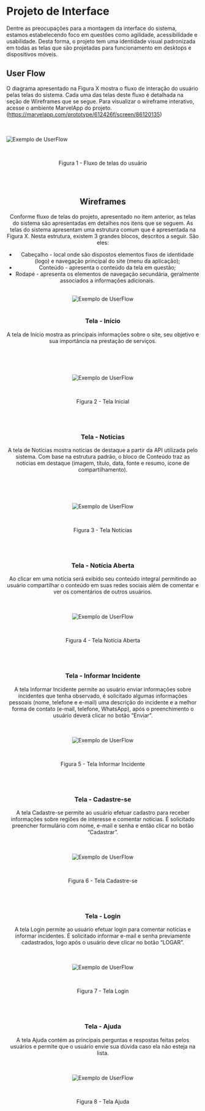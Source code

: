 
# Projeto de Interface

Dentre as preocupações para a montagem da interface do sistema, estamos estabelecendo foco em questões como agilidade, acessibilidade e usabilidade. Desta forma, o projeto tem uma identidade visual padronizada em todas as telas que são projetadas para funcionamento em desktops e dispositivos móveis.

## User Flow

O diagrama apresentado na Figura X mostra o fluxo de interação do usuário pelas telas do sistema. Cada uma das telas deste fluxo é detalhada na seção de Wireframes que se segue. Para visualizar o wireframe interativo, acesse o ambiente MarvelApp do projeto. (https://marvelapp.com/prototype/612426f/screen/86120135)
<br><br><br>

 ![Exemplo de UserFlow](img/userflow.png)

 <br><center>Figura 1 - Fluxo de telas do usuário<center>
<br><br><br>


## Wireframes

Conforme fluxo de telas do projeto, apresentado no item anterior, as telas do sistema são apresentadas em detalhes nos itens que se seguem. As telas do sistema apresentam uma estrutura comum que é apresentada na Figura X. Nesta estrutura, existem 3 grandes blocos, descritos a seguir. São eles:
 
-	Cabeçalho - local onde são dispostos elementos fixos de identidade (logo) e navegação principal do site (menu da aplicação);
-	Conteúdo - apresenta o conteúdo da tela em questão;
-	Rodapé - apresenta os elementos de navegação secundária, geralmente associados a informações adicionais.
 <br><br>

 ![Exemplo de UserFlow](img/wireframe.png)
 <br><br>

### Tela - Início

 A tela de Início mostra as principais informações sobre o site, seu objetivo e sua importância na prestação de serviços. 
 
<br><br><br>

 ![Exemplo de UserFlow](img/Telainicio.png)

 <br><center>Figura 2 - Tela Inicial<center>
<br><br><br>
 
 ### Tela - Notícias
 
 A tela de Notícias mostra notícias de destaque a partir da API utilizada pelo sistema. Com base na estrutura padrão, o bloco de Conteúdo traz as notícias em destaque (imagem, título, data, fonte e resumo, ícone de compartilhamento).
 
 <br><br><br>

 ![Exemplo de UserFlow](img/Telanoticias.png)

 <br><center>Figura 3 - Tela Notícias<center>
<br><br><br>
 
### Tela - Notícia Aberta
 
 Ao clicar em uma notícia será exibido seu conteúdo integral permitindo ao usuário compartilhar o conteúdo em suas redes sociais além de comentar e ver os comentários de outros usuários.
  <br><br><br>

 ![Exemplo de UserFlow](img/Telanoticiaaberta.png)

 <br><center>Figura 4 - Tela Notícia Aberta<center>
<br><br><br>
 
### Tela - Informar Incidente
 
 A tela Informar Incidente permite ao usuário enviar informações sobre incidentes que tenha observado, é solicitado algumas informações pessoais (nome, telefone e e-mail) uma descrição do incidente e a melhor forma de contato (e-mail, telefone, WhatsApp), após o preenchimento o usuário deverá clicar no botão “Enviar”.
   <br><br><br>

 ![Exemplo de UserFlow](img/TelaInformarincidente.png)

 <br><center>Figura 5 - Tela Informar Incidente<center>
<br><br><br>
 
### Tela - Cadastre-se
 
 A tela Cadastre-se permite ao usuário efetuar cadastro para receber informações sobre regiões de interesse e comentar notícias. É solicitado preencher formulário com nome, e-mail e senha e então clicar no botão “Cadastrar”.
    <br><br><br>

 ![Exemplo de UserFlow](img/Telacadastro.png)

 <br><center>Figura 6 - Tela Cadastre-se<center>
<br><br><br>

 ### Tela - Login
 
 A tela Login permite ao usuário efetuar login para comentar notícias e informar incidentes. É solicitado informar e-mail e senha previamente cadastrados, logo após o usuário deve clicar no botão “LOGAR”.
  <br><br><br>

 ![Exemplo de UserFlow](img/Telalogin.png)

 <br><center>Figura 7 - Tela Login<center>
<br><br><br>
 
### Tela - Ajuda
 
 A tela Ajuda contém as principais perguntas e respostas feitas pelos usuários e permite que o usuário envie sua dúvida caso ela não esteja na lista.
   <br><br><br>

 ![Exemplo de UserFlow](img/Telaajuda.png)

 <br><center>Figura 8 - Tela Ajuda<center>
<br><br><br>
 
 

